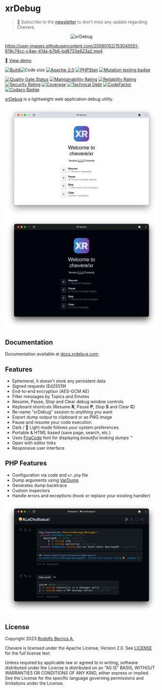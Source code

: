 # xrDebug

> 🔔 Subscribe to the [newsletter](https://chv.to/chevere-newsletter) to don't miss any update regarding Chevere.

<p align="center"><img alt="xrDebug" src="app/src/icon.svg" width="40%"></p>

https://user-images.githubusercontent.com/20590102/153045551-619c74cc-c4ae-41da-b7b6-bd8733e623a2.mp4

🦄 [View demo](https://user-images.githubusercontent.com/20590102/153045551-619c74cc-c4ae-41da-b7b6-bd8733e623a2.mp4)

[![Build](https://img.shields.io/github/actions/workflow/status/chevere/xrdebug/test.yml?branch=1.0&style=flat-square)](https://github.com/chevere/xrdebug/actions)![Code size](https://img.shields.io/github/languages/code-size/chevere/xrdebug?style=flat-square)
[![Apache-2.0](https://img.shields.io/github/license/chevere/xrdebug?style=flat-square)](LICENSE)
[![PHPStan](https://img.shields.io/badge/PHPStan-level%209-blueviolet?style=flat-square)](https://phpstan.org/)
[![Mutation testing badge](https://img.shields.io/endpoint?style=flat-square&url=https%3A%2F%2Fbadge-api.stryker-mutator.io%2Fgithub.com%2Fchevere%2Fxrdebug%2F1.0)](https://dashboard.stryker-mutator.io/reports/github.com/chevere/xrdebug/1.0)

[![Quality Gate Status](https://sonarcloud.io/api/project_badges/measure?project=chevere_xrdebug&metric=alert_status)](https://sonarcloud.io/dashboard?id=chevere_xrdebug)
[![Maintainability Rating](https://sonarcloud.io/api/project_badges/measure?project=chevere_xrdebug&metric=sqale_rating)](https://sonarcloud.io/dashboard?id=chevere_xrdebug)
[![Reliability Rating](https://sonarcloud.io/api/project_badges/measure?project=chevere_xrdebug&metric=reliability_rating)](https://sonarcloud.io/dashboard?id=chevere_xrdebug)
[![Security Rating](https://sonarcloud.io/api/project_badges/measure?project=chevere_xrdebug&metric=security_rating)](https://sonarcloud.io/dashboard?id=chevere_xrdebug)
[![Coverage](https://sonarcloud.io/api/project_badges/measure?project=chevere_xrdebug&metric=coverage)](https://sonarcloud.io/dashboard?id=chevere_xrdebug)
[![Technical Debt](https://sonarcloud.io/api/project_badges/measure?project=chevere_xrdebug&metric=sqale_index)](https://sonarcloud.io/dashboard?id=chevere_xrdebug)
[![CodeFactor](https://www.codefactor.io/repository/github/chevere/xrdebug/badge)](https://www.codefactor.io/repository/github/chevere/xrdebug)
[![Codacy Badge](https://app.codacy.com/project/badge/Grade/66dc8822bf674a08a43054b9a3700626)](https://app.codacy.com/gh/chevere/xrdebug/dashboard)

[xrDebug](https://xrdebug.com/) is a lightweight web application debug utility.

<p align="center">
    <img alt="xrDebug light" src=".screen/xr-0.1.3-light-welcome.png">
    <img alt="xrDebug dark" src=".screen/xr-0.1.3-dark-welcome.png">
</p>

## Documentation

Documentation available at [docs.xrdebug.com](https://docs.xrdebug.com/).

## Features

* Ephemeral, it doesn't store any persistent data
* Signed requests (Ed25519)
* End-to-end encryption (AES-GCM AE)
* Filter messages by Topics and Emotes
* Resume, Pause, Stop and Clear debug window controls
* Keyboard shortcuts (Resume **R**, Pause **P**, Stop **S** and Clear **C**)
* Re-name "xrDebug" session to anything you want
* Export dump output to clipboard or as PNG image
* Pause and resume your code execution
* Dark / 🌝 Light mode follows your system preferences
* Portable & HTML based (save page, search, etc.)
* Uses [FiraCode](https://github.com/tonsky/FiraCode) font for displaying _beautiful looking dumps_ ™
* Open with editor links
* Responsive user interface

## PHP Features

* Configuration via code and `xr.php` file
* Dump arguments using [VarDump](https://chevere.org/packages/var-dump.html)
* Generates dump backtrace
* Custom inspectors
* Handle errors and exceptions (hook or replace your existing handler)

<p align="center">
    <img alt="xrDebug dark demo" src=".screen/xr-0.1.3-dark-demo.png">
</p>

## License

Copyright 2023 [Rodolfo Berrios A.](https://rodolfoberrios.com/)

Chevere is licensed under the Apache License, Version 2.0. See [LICENSE](LICENSE) for the full license text.

Unless required by applicable law or agreed to in writing, software distributed under the License is distributed on an "AS IS" BASIS, WITHOUT WARRANTIES OR CONDITIONS OF ANY KIND, either express or implied. See the License for the specific language governing permissions and limitations under the License.
